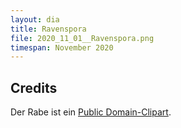 ```yaml
---
layout: dia
title: Ravenspora
file: 2020_11_01__Ravenspora.png
timespan: November 2020
---
```


## Credits

Der Rabe ist ein [Public Domain-Clipart](https://web.archive.org/web/20201031185213/https://openclipart.org/detail/259888/raven-silhouette-2).
